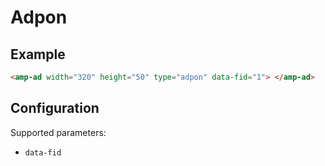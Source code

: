 # Adpon

## Example

```html
<amp-ad width="320" height="50" type="adpon" data-fid="1"> </amp-ad>
```

## Configuration

Supported parameters:

-   `data-fid`
